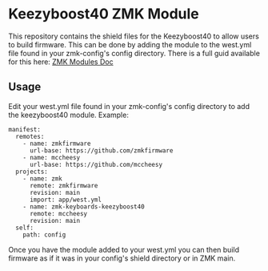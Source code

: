 # Keezyboost40 ZMK Module

This repository contains the shield files for the Keezyboost40 to allow users to build firmware. This can be done by adding the module to the west.yml file found in your zmk-config's config directory. There is a full guid available for this here: [ZMK Modules Doc](https://zmk.dev/docs/features/modules)

## Usage

Edit your west.yml file found in your zmk-config's config directory to add the keezyboost40 module. Example:

```
manifest:
  remotes:
    - name: zmkfirmware
      url-base: https://github.com/zmkfirmware
    - name: mccheesy
      url-base: https://github.com/mccheesy
  projects:
    - name: zmk
      remote: zmkfirmware
      revision: main
      import: app/west.yml
    - name: zmk-keyboards-keezyboost40
      remote: mccheesy
      revision: main
  self:
    path: config
```

Once you have the module added to your west.yml you can then build firmware as if it was in your config's shield directory or in ZMK main.